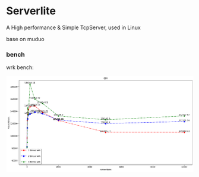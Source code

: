# Serverlite

A High performance & Simple TcpServer, used in Linux

base on muduo


### bench

wrk bench:

![wrk_bench](./wrk_bench.png)
